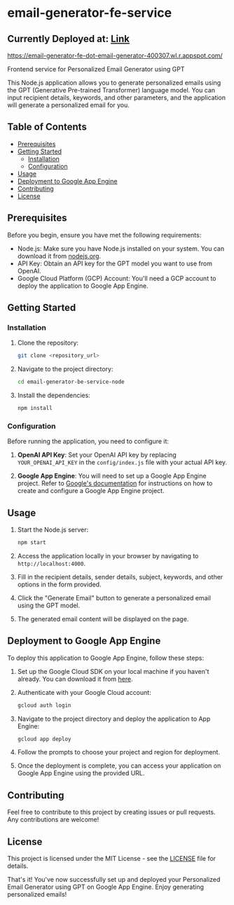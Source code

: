 # email-generator-fe-service

## Currently Deployed at: [Link](https://email-generator-fe-dot-email-generator-400307.wl.r.appspot.com/)
https://email-generator-fe-dot-email-generator-400307.wl.r.appspot.com/

Frontend service for Personalized Email Generator using GPT

This Node.js application allows you to generate personalized emails using the GPT (Generative Pre-trained Transformer) language model. You can input recipient details, keywords, and other parameters, and the application will generate a personalized email for you.

## Table of Contents

- [Prerequisites](#prerequisites)
- [Getting Started](#getting-started)
  - [Installation](#installation)
  - [Configuration](#configuration)
- [Usage](#usage)
- [Deployment to Google App Engine](#deployment-to-google-app-engine)
- [Contributing](#contributing)
- [License](#license)

## Prerequisites

Before you begin, ensure you have met the following requirements:

- Node.js: Make sure you have Node.js installed on your system. You can download it from [nodejs.org](https://nodejs.org/).
- API Key: Obtain an API key for the GPT model you want to use from OpenAI.
- Google Cloud Platform (GCP) Account: You'll need a GCP account to deploy the application to Google App Engine.

## Getting Started

### Installation

1. Clone the repository:

   ```bash
   git clone <repository_url>
   ```

2. Navigate to the project directory:

   ```bash
   cd email-generator-be-service-node
   ```

3. Install the dependencies:

   ```bash
   npm install
   ```

### Configuration

Before running the application, you need to configure it:

1. **OpenAI API Key**: Set your OpenAI API key by replacing `YOUR_OPENAI_API_KEY` in the `config/index.js` file with your actual API key.

2. **Google App Engine**: You will need to set up a Google App Engine project. Refer to [Google's documentation](https://cloud.google.com/appengine/docs/standard) for instructions on how to create and configure a Google App Engine project.

## Usage

1. Start the Node.js server:

   ```bash
   npm start
   ```

2. Access the application locally in your browser by navigating to `http://localhost:4000`.

3. Fill in the recipient details, sender details, subject, keywords, and other options in the form provided.

4. Click the "Generate Email" button to generate a personalized email using the GPT model.

5. The generated email content will be displayed on the page.

## Deployment to Google App Engine

To deploy this application to Google App Engine, follow these steps:

1. Set up the Google Cloud SDK on your local machine if you haven't already. You can download it from [here](https://cloud.google.com/sdk/docs/quickstarts).

2. Authenticate with your Google Cloud account:

   ```bash
   gcloud auth login
   ```

3. Navigate to the project directory and deploy the application to App Engine:

   ```bash
   gcloud app deploy
   ```

4. Follow the prompts to choose your project and region for deployment.

5. Once the deployment is complete, you can access your application on Google App Engine using the provided URL.

## Contributing

Feel free to contribute to this project by creating issues or pull requests. Any contributions are welcome!

## License

This project is licensed under the MIT License - see the [LICENSE](LICENSE) file for details.

That's it! You've now successfully set up and deployed your Personalized Email Generator using GPT on Google App Engine. Enjoy generating personalized emails!
